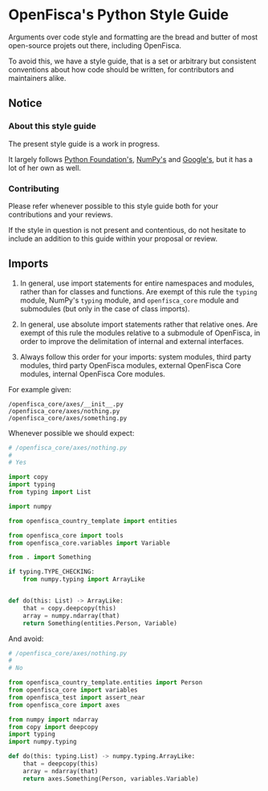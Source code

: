 # OpenFisca's Python Style Guide

Arguments over code style and formatting are the bread and butter of most open-source projets out there, including OpenFisca.

To avoid this, we have a style guide, that is a set or arbitrary but consistent conventions about how code should be written, for contributors and maintainers alike.

## Notice

### About this style guide

The present style guide is a work in progress.

It largely follows [Python Foundation's](https://www.python.org/dev/peps/pep-0008/), [NumPy's](https://numpydoc.readthedocs.io/en/latest/format.html) and [Google's](https://google.github.io/styleguide/pyguide.html), but it has a lot of her own as well.

### Contributing

Please refer whenever possible to this style guide both for your contributions and your reviews.

If the style in question is not present and contentious, do not hesitate to include an addition to this guide within your proposal or review.

## Imports

1. In general, use import statements for entire namespaces and modules, rather than for classes and functions. Are exempt of this rule the `typing` module, NumPy's `typing` module, and `openfisca_core` module and submodules (but only in the case of class imports).

2. In general, use absolute import statements rather that relative ones. Are exempt of this rule the modules relative to a submodule of OpenFisca, in order to improve the delimitation of internal and external interfaces.

3. Always follow this order for your imports: system modules, third party modules, third party OpenFisca modules, external OpenFisca Core modules, internal OpenFisca Core modules.

For example given:

```
/openfisca_core/axes/__init__.py
/openfisca_core/axes/nothing.py
/openfisca_core/axes/something.py
```

Whenever possible we should expect:

```python
# /openfisca_core/axes/nothing.py
#
# Yes

import copy
import typing
from typing import List

import numpy

from openfisca_country_template import entities

from openfisca_core import tools
from openfisca_core.variables import Variable

from . import Something

if typing.TYPE_CHECKING:
    from numpy.typing import ArrayLike


def do(this: List) -> ArrayLike:
    that = copy.deepcopy(this)
    array = numpy.ndarray(that)
    return Something(entities.Person, Variable)
```

And avoid:

```python
# /openfisca_core/axes/nothing.py
#
# No

from openfisca_country_template.entities import Person
from openfisca_core import variables
from openfisca_test import assert_near
from openfisca_core import axes

from numpy import ndarray
from copy import deepcopy
import typing
import numpy.typing

def do(this: typing.List) -> numpy.typing.ArrayLike:
    that = deepcopy(this)
    array = ndarray(that)
    return axes.Something(Person, variables.Variable)
```
